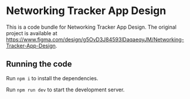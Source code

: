 
  # Networking Tracker App Design

  This is a code bundle for Networking Tracker App Design. The original project is available at https://www.figma.com/design/g5OvD3J84593lDaqaeqyJM/Networking-Tracker-App-Design.

  ## Running the code

  Run `npm i` to install the dependencies.

  Run `npm run dev` to start the development server.
  